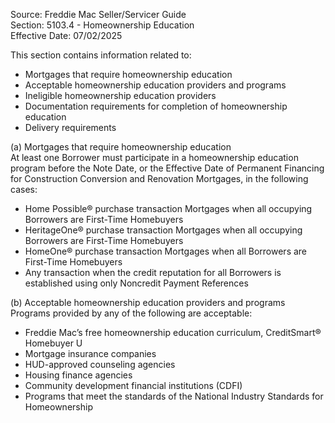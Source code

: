 Source: Freddie Mac Seller/Servicer Guide  
Section: 5103.4 - Homeownership Education  
Effective Date: 07/02/2025  

This section contains information related to:  
- Mortgages that require homeownership education  
- Acceptable homeownership education providers and programs  
- Ineligible homeownership education providers  
- Documentation requirements for completion of homeownership education  
- Delivery requirements  

(a) Mortgages that require homeownership education  
At least one Borrower must participate in a homeownership education program before the Note Date, or the Effective Date of Permanent Financing for Construction Conversion and Renovation Mortgages, in the following cases:  
- Home Possible® purchase transaction Mortgages when all occupying Borrowers are First-Time Homebuyers  
- HeritageOne® purchase transaction Mortgages when all occupying Borrowers are First-Time Homebuyers  
- HomeOne® purchase transaction Mortgages when all Borrowers are First-Time Homebuyers  
- Any transaction when the credit reputation for all Borrowers is established using only Noncredit Payment References  

(b) Acceptable homeownership education providers and programs  
Programs provided by any of the following are acceptable:  
- Freddie Mac’s free homeownership education curriculum, CreditSmart® Homebuyer U  
- Mortgage insurance companies  
- HUD-approved counseling agencies  
- Housing finance agencies  
- Community development financial institutions (CDFI)  
- Programs that meet the standards of the National Industry Standards for Homeownership

